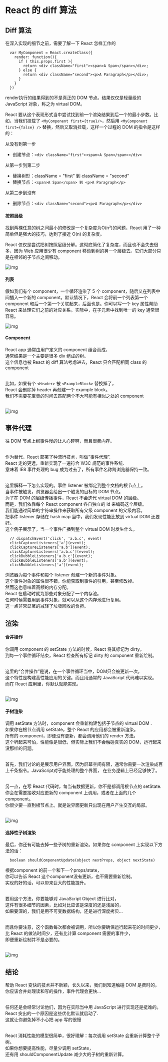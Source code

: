 # React 的 diff 算法
## Diff 算法
  在深入实现的细节之前，需要了解一下 React 怎样工作的

```
  var MyComponent = React.createClass({
    render: function(){
      if ( this.props.first ){
        return <div className="first"><span>A Span</span></div>;
      } else {
        return <div className="second"><p>A Paragraph</p></div>;
      }
    }
  })
```

  render执行的结果得到的不是真正的 DOM 节点。结果仅仅是轻量级的 JavaScript 对象，称之为 virtual DOM。<br>

  React 要从这个表现形式当中尝试找到前一个渲染结果到后一个的最小步数。比如，当我们挂载了 ```<MyComponent first={true}/>```，然后用 ```<MyComponent first={false} />``` 替换，然后又取消挂载，这样一个过程的 DOM 的指令是这样的：<br>

  从没有到第一步

  * 创建节点：```<div className="first"><span>A Span</span></div>```

  从第一步到第二步

  * 替换树形：className = "first" 到 className = "second"
  * 替换节点：```<span>A Span</span> 到 <p>A Paragraph</p>```

  从第二步到没有

  * 删除节点：```<div className="second"><p>A Paragraph</p></div>```

#### 按照层级

  找到两棵任意的树之间最小的修改是一个复杂度为O(n³)的问题，React 用了一种简单但是强大的技巧，达到了接近 O(n) 的复杂度。<br>

  React 仅仅是尝试把树按照层级分解。这彻底简化了复杂度，而且也不会失去很多，因为 Web 应用很少有 component 移动到树的另一个层级去。它们大部分只是在相邻的子节点之间移动。 <br>

  ![img](./imgs/tu1.png)

#### 列表

  假如我们有个 component，一个循环渲染了 5 个 component，随后又在列表中间插入一个新的 component。默认情况下，React 会将前一个列表第一个component 和后一个第一个关联起来，后面也是。你可以写一个 key 属性帮助 React 来处理它们之前的对应关系。实际中，在子元素中找到唯一的 key 通常很容易。

  ![img](./imgs/tu2.png)

#### Component

  React app 通常由用户定义的 component 组合而成，<br>
  通常结果是一个主要是很多 div 组成的树。<br>
  这个信息也被 React 的 diff 算法考虑进去，React 只会匹配相同 class 的 component <br><br>

  比如，如果有个 `<Header>` 被 `<ExampleBlock>` 替换掉了，<br>
  React 会删除掉 header 再创建一个 example block。<br>
  我们不需要花宝贵的时间去匹配两个不大可能有相似之处的 component <br><br>

  ![img](./imgs/tu3.png)

## 事件代理

  往 DOM 节点上绑事件慢的让人心碎啊，而且很费内存。<br><br>

  作为替代，React 部署了种流行技术，叫做“事件代理”.<br>
  React 走的更远，重新实现了一遍符合 W3C 规范的事件系统. <br>
  意味着 IE8 事件处理的 bug 成为过去了，所有事件名称跨浏览器保持一致。<br><br>

  这里解释一下怎么实现的。事件 listener 被绑定到整个文档的根节点上。<br>
  当事件被触发，浏览器会给出一个触发的目标的 DOM 节点。<br>
  为了在 DOM 的层级传播事件，React 不会迭代 virtual DOM 的层级。<br>
  而是，我们依靠每个 React component 各自独立的 id 来编码这个层级。<br>
  我们能通过简单的字符串操作来获取所有父级 component 的父级内容。<br>
  把事件 listener 存储在 hash map 当中，我们发现性能比放到 virtual DOM 还要好。 <br>
  这个例子展示了，当一个事件广播到整个 virtual DOM 时发生什么。

```
  // dispatchEvent('click', 'a.b.c', event)
  clickCaptureListeners['a'](event);
  clickCaptureListeners['a.b'](event);
  clickCaptureListeners['a.b.c'](event);
  clickBubbleListeners['a.b.c'](event);
  clickBubbleListeners['a.b'](event);
  clickBubbleListeners['a'](event);
```

  浏览器为每个事件和每个 listener 创建一个新的事件对象。<br>
  这个事件对象的属性很不错，你能获取到事件的引用，甚至修改掉。<br>
  然而这也意味着高额的内存分配。<br>
  React 在启动时就为那些对象分配了一个内存池。<br>
  任何时候需要用到事件对象，就可以从这个内存池进行复用。<br>
  这一点非常显著的减轻了垃圾回收的负担。<br>

## 渲染
#### 合并操作

  你调用 component 的 setState 方法的时候，React 将其标记为 dirty。<br>
  到每一个事件循环结束，React 检查所有标记 dirty 的 component 重新绘制。<br><br>

  这里的“合并操作”是说，在一个事件循环当中，DOM只会被更新一次。<br>
  这个特性是构建高性能应用的关键。而且用通常的 JavaScript 代码难以实现。<br>
  而在 React 应用里，你默认就能实现。<br><br>

  ![img](./imgs/tu4.png)

#### 子树渲染

  调用 setState 方法时，component 会重新构建包括子节点的 virtual DOM .<br>
  如果你在根节点调用 setState，整个 React 的应用都会被重新渲染。<br>
  所有的 component，即便没有更新，都会调用他们的 render 方法。<br>
  这个听起来可怕，性能像是很低，但实际上我们不会触碰真实的 DOM，运行起来没那样的问题。<br><br>

  首先，我们讨论的是展示用户界面。因为屏幕空间有限，通常你需要一次渲染成百上千条指令。JavaScript对于能处理的整个界面， 在业务逻辑上已经足够快了。<br><br>

  另一点，在写 React 代码时，每当有数据更新，你不是都调用根节点的 setState.<br>
  你会在需要接收对应更新的 component 上调用，或者在上面的几个 component。<br>
  你很少要一直到根节点上。就是说界面更新只出现在用户产生交互的局部。<br><br>

  ![img](./imgs/tu5.png)

#### 选择性子树渲染

  最后，你还有可能去掉一些子树的重新渲染。如果你在 component 上实现以下方法的话：

```
  boolean shouldComponentUpdate(object nextProps, object nextState)
```

  根据component 的前一个和下一个props/state，<br>
  你可以告诉 React 这个component没有更新，也不需要重新绘制。<br>
  实现的好的话，可以带来巨大的性能提升。<br><br>

  要用这个方法，你要能够对 JavaScript Object 进行比对，<br>
  这件有很多细节的因素，比如对比应该是深度的还是浅层的，<br>
  如果要深的，我们是用不可变数据结构，还是进行深度拷贝...<br><br>

  而且你要注意，这个函数每次都会被调用，所以你要确保运行起来花的时间更少，<br>
  比 React 的做法时间少，还有比计算 component 需要的事件少，<br>
  即便重新绘制并不是必要的。<br><br>

  ![img](./imgs/tu6.png)

## 结论

  帮助 React 变快的技术并不新颖，长久以来，我们到知道触碰 DOM 是费时的，你应该合并处理读和写的操作，事件代理会更快...<br><br>

  任何还是会经常讨论他们，因为在实际当中用 JavaScript 进行实现还是挺难的。<br>
  React 突出的一个原因是这些优化默认就启动了.<br>
  这就让你避免掉不小心把 app 写的很慢<br><br>

  React 消耗性能的模型很简单，很好理解：每次调用 setState 会重新计算整个子树。<br>
  如果你想要提高性能，尽量少调用 setState，<br>
  还有用 shouldComponentUpdate 减少大的子树的重新计算。
